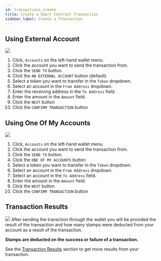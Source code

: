 ```yaml
---
id: transactions_create
title: Create a Smart Contract Transaction
sidebar_label: Create a Transaction
---
```


## Using External Account

![](/img/wallet/gif/simple_transactions_create1.gif)

1. Click, `Accounts` on the left-hand wallet menu.
2. Click the account you want to send the transaction from.
3. Click the `SEND TX` button. 
4. Click the `AN EXTERNAL ACCOUNT` button (default)
5. Select a token you want to transfer in the `Token` dropdown.
6. Select an account in the `From Address` dropdown.
7. Enter the receiving address in the `To Address` field.
8. Enter the amount in the `Amount` field.
9. Click the `NEXT` button
10. Click the `CONFIRM TRANSACTION` button

## Using One Of My Accounts

![](/img/wallet/gif/simple_transactions_create2.gif)

1. Click, `Accounts` on the left-hand wallet menu.
2. Click the account you want to send the transaction from.
3. Click the `SEND TX` button. 
4. Click the `ONE OF MY ACCOUNTS` button
5. Select a token you want to transfer in the `Token` dropdown.
6. Select an account in the `From Address` dropdown.
7. Select an account in the `To Address` field.
8. Enter the amount in the `Amount` field.
9. Click the `NEXT` button
10. Click the `CONFIRM TRANSACTION` button


## Transaction Results
![](/img/wallet/wallet_transaction_success.png)
After sending the transction through the wallet you will be provided the result of the transaction and how many stamps were deducted from your account as a result of the transaction.

**Stamps are deducted on the success or failure of a transaction.**

See the <u>[Transaction Results](/docs/wallet/transactions_result)</u> section to get more results from your transaction.